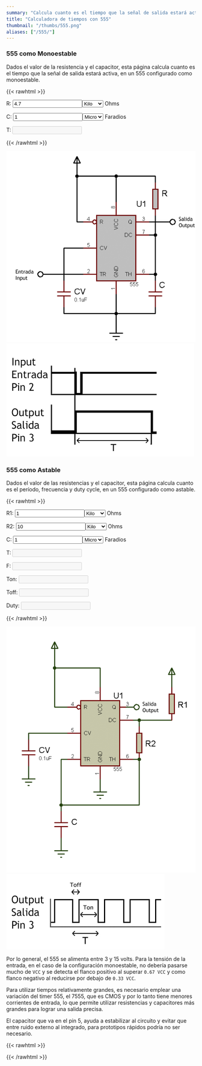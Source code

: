 ```yaml
---
summary: "Calcula cuanto es el tiempo que la señal de salida estará activa, en un circuito integrado 555 configurado como monoestable o astable."
title: "Calculadora de tiempos con 555"
thumbnail: "/thumbs/555.png"
aliases: ["/555/"]
---
```


### 555 como Monoestable

Dados el valor de la resistencia y el capacitor, esta página calcula cuanto es el tiempo que la señal de salida estará activa, en un 555 configurado como monoestable.

{{< rawhtml >}}
<form action="" id="monoestable">
<p>R: <input id="r_m" value="4.7" type="number" class="w3-input w3-border"/><select id="rScale_m" class="w3-select w3-border">
  <option></option>
  <option selected="selected">Kilo</option>
  <option>Mega</option>
</select> Ohms</p>
<p>C: <input id="c_m" value="1" type="number" class="w3-input w3-border"/><select id="cScale_m" class="w3-select w3-border">
  <option>Pico</option>
  <option>Nano</option>
  <option selected="selected">Micro</option>
  <option>Mili</option>
</select> Faradios</p>
<p>T: <input id="t_m" disabled="disabled" class="w3-input w3-border"/></p>
</form>
{{< /rawhtml >}}

![Esquematico Monoestable con 555](/images/555mono.png)
![Diagrama temporal 555](/images/555tiempos.png)

### 555 como Astable

Dados el valor de las resistencias y el capacitor, esta página calcula cuanto es el período, frecuencia y duty cycle, en un 555 configurado como astable.

{{< rawhtml >}}
<form action="" id="astable">
<p>R1: <input id="r1_a" value="1" type="number" class="w3-input w3-border"/><select id="r1Scale_a" class="w3-select w3-border">
  <option></option>
  <option selected="selected">Kilo</option>
  <option>Mega</option>
</select> Ohms</p>
<p>R2: <input id="r2_a" value="10" type="number" class="w3-input w3-border"/><select id="r2Scale_a" class="w3-select w3-border">
  <option></option>
  <option selected="selected">Kilo</option>
  <option>Mega</option>
</select> Ohms</p>
<p>C:  <input id="c_a" value="1" type="number" class="w3-input w3-border"/><select id="cScale_a" class="w3-select w3-border">
  <option>Pico</option>
  <option>Nano</option>
  <option selected="selected">Micro</option>
  <option>Mili</option>
</select> Faradios</p>
<p>T: <input id="t_a" disabled="disabled" class="w3-input w3-border"/></p>
<p>F: <input id="f_a" disabled="disabled" class="w3-input w3-border"/></p>
<p>Ton: <input id="ton_a" disabled="disabled" class="w3-input w3-border"/></p>
<p>Toff: <input id="toff_a" disabled="disabled" class="w3-input w3-border"/></p>
<p>Duty: <input id="duty_a" disabled="disabled" class="w3-input w3-border"/></p>
</form>
{{< /rawhtml >}}

![Esquematico Astable con 555](/images/555astable.png)
![Diagrama temporal 555](/images/555atiempos.png)
		
Por lo general, el 555 se alimenta entre 3 y 15 volts. Para la tensión de la entrada, en el caso de la configuración monoestable, no debería pasarse mucho de `VCC` y se detecta el flanco positivo al superar `0.67 VCC` y como flanco negativo al reducirse por debajo de `0.33 VCC`.

Para utilizar tiempos relativamente grandes, es necesario emplear una variación del timer 555, el 7555, que es CMOS y por lo tanto tiene menores corrientes de entrada, lo que permite utilizar resistencias y capacitores más grandes para lograr una salida precisa.

El capacitor que va en el pin 5, ayuda a estabilizar al circuito y evitar que entre ruido externo al integrado, para prototipos rápidos podría no ser necesario.

{{< rawhtml >}}
<script src="/inc/calculators/555.js"></script>
{{< /rawhtml >}}
